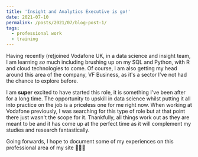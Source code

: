 ```yaml
---
title: 'Insight and Analytics Executive is go!'
date: 2021-07-10
permalink: /posts/2021/07/blog-post-1/
tags:
  - professional work
  - training
---
```


Having recently (re)joined Vodafone UK, in a data science and insight team, I am learning _so_ much including brushing up on my SQL and Python,
with R and cloud technologies to come. Of course, I am also getting my head around this area of the company, VF Business, as it's a sector I've not had
the chance to explore before. 

I am **super** excited to have started this role, it is something I've been after for a long time. The opportunity to upskill in data science whilst 
putting it all into practice on the job is a priceless one for me right now. When working at Vodafone previously, I was searching for this type 
of role but at that point there just wasn't the scope for it. Thankfully, all things work out as they are meant to be and it has come up at the perfect 
time as it will complement my studies and research fantastically. 

Going forwards, I hope to document some of my experiences on this professional area of my site 👩🏼‍💻  
